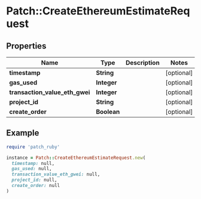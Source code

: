 # Patch::CreateEthereumEstimateRequest

## Properties

| Name | Type | Description | Notes |
| ---- | ---- | ----------- | ----- |
| **timestamp** | **String** |  | [optional] |
| **gas_used** | **Integer** |  | [optional] |
| **transaction_value_eth_gwei** | **Integer** |  | [optional] |
| **project_id** | **String** |  | [optional] |
| **create_order** | **Boolean** |  | [optional] |

## Example

```ruby
require 'patch_ruby'

instance = Patch::CreateEthereumEstimateRequest.new(
  timestamp: null,
  gas_used: null,
  transaction_value_eth_gwei: null,
  project_id: null,
  create_order: null
)
```

